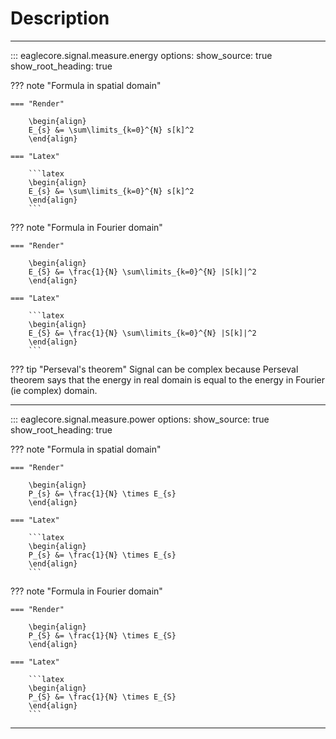 # Description

---

::: eaglecore.signal.measure.energy
    options:
        show_source: true
        show_root_heading: true


??? note "Formula in spatial domain"

    === "Render"

        \begin{align}
        E_{s} &= \sum\limits_{k=0}^{N} s[k]^2
        \end{align}

    === "Latex"

        ```latex
        \begin{align}
        E_{s} &= \sum\limits_{k=0}^{N} s[k]^2
        \end{align}
        ```
 
??? note "Formula in Fourier domain"

    === "Render"

        \begin{align}
        E_{S} &= \frac{1}{N} \sum\limits_{k=0}^{N} |S[k]|^2
        \end{align}

    === "Latex"

        ```latex
        \begin{align}
        E_{S} &= \frac{1}{N} \sum\limits_{k=0}^{N} |S[k]|^2
        \end{align}
        ```


??? tip "Perseval's theorem"
    Signal can be complex because Perseval theorem says
    that the energy in real domain is equal to the energy
    in Fourier (ie complex) domain.

---

::: eaglecore.signal.measure.power
    options:
        show_source: true
        show_root_heading: true

??? note "Formula in spatial domain"

    === "Render"

        \begin{align}
        P_{s} &= \frac{1}{N} \times E_{s}
        \end{align}

    === "Latex"

        ```latex
        \begin{align}
        P_{s} &= \frac{1}{N} \times E_{s}
        \end{align}
        ```

??? note "Formula in Fourier domain"

    === "Render"

        \begin{align}
        P_{S} &= \frac{1}{N} \times E_{S}
        \end{align}

    === "Latex"

        ```latex
        \begin{align}
        P_{S} &= \frac{1}{N} \times E_{S}
        \end{align}
        ```
        
---
